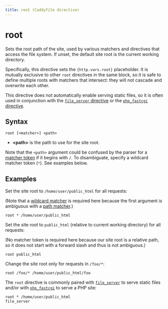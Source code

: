 ```yaml
---
title: root (Caddyfile directive)
---
```


# root

Sets the root path of the site, used by various matchers and directives that access the file system. If unset, the default site root is the current working directory.

Specifically, this directive sets the `{http.vars.root}` placeholder. It is mutually exclusive to other `root` directives in the same block, so it is safe to define multiple roots with matchers that intersect: they will not cascade and overwrite each other.

This directive does not automatically enable serving static files, so it is often used in conjunction with the [`file_server` directive](/docs/caddyfile/directives/file_server) or the [`php_fastcgi` directive](/docs/caddyfile/directives/php_fastcgi).


## Syntax

```caddy-d
root [<matcher>] <path>
```

- **&lt;path&gt;** is the path to use for the site root.

Note that the `<path>` argument could be confused by the parser for a [matcher token](/docs/caddyfile/matchers#syntax) if it begins with `/`. To disambiguate, specify a wildcard matcher token (`*`). See examples below.

## Examples

Set the site root to `/home/user/public_html` for all requests:

(Note that a [wildcard matcher](/docs/caddyfile/matchers#wildcard-matchers) is required here because the first argument is ambiguous with a [path matcher](/docs/caddyfile/matchers#path-matchers).)

```caddy-d
root * /home/user/public_html
```

Set the site root to `public_html` (relative to current working directory) for all requests:

(No matcher token is required here because our site root is a relative path, so it does not start with a forward slash and thus is not ambiguous.)

```caddy-d
root public_html
```

Change the site root only for requests in `/foo/*`:

```caddy-d
root /foo/* /home/user/public_html/foo
```

The `root` directive is commonly paired with [`file_server`](/docs/caddyfile/directives/file_server) to serve static files and/or with [`php_fastcgi`](/docs/caddyfile/directives/php_fastcgi) to serve a PHP site:

```caddy-d
root * /home/user/public_html
file_server
```
